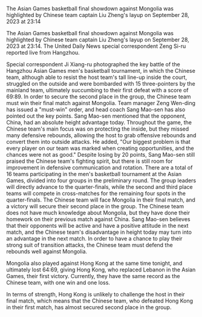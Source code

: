 # 
The Asian Games basketball final showdown against Mongolia was highlighted by Chinese team captain Liu Zheng's layup on September 28, 2023 at 23:14 
 
The Asian Games basketball final showdown against Mongolia was highlighted by Chinese team captain Liu Zheng's layup on September 28, 2023 at 23:14. The United Daily News special correspondent Zeng Si-ru reported live from Hangzhou.

Special correspondent Ji Xiang-ru photographed the key battle of the Hangzhou Asian Games men's basketball tournament, in which the Chinese team, although able to resist the host team's tall line-up inside the court, struggled on the outside and were bombarded with 15 three-pointers by the mainland team, ultimately succumbing to their first defeat with a score of 69:89. In order to secure the second place in the group, the Chinese team must win their final match against Mongolia. Team manager Zeng Wen-ding has issued a "must-win" order, and head coach Sang Mao-sen has also pointed out the key points. Sang Mao-sen mentioned that the opponent, China, had an absolute height advantage today. Throughout the game, the Chinese team's main focus was on protecting the inside, but they missed many defensive rebounds, allowing the host to grab offensive rebounds and convert them into outside attacks. He added, "Our biggest problem is that every player on our team was marked when creating opportunities, and the chances were not as good." Despite losing by 20 points, Sang Mao-sen still praised the Chinese team's fighting spirit, but there is still room for improvement in defensive communication and rotation. There are a total of 16 teams participating in the men's basketball tournament at the Asian Games, divided into four groups in the preliminary round. The group leaders will directly advance to the quarter-finals, while the second and third place teams will compete in cross-matches for the remaining four spots in the quarter-finals. The Chinese team will face Mongolia in their final match, and a victory will secure their second place in the group. The Chinese team does not have much knowledge about Mongolia, but they have done their homework on their previous match against China. Sang Mao-sen believes that their opponents will be active and have a positive attitude in the next match, and the Chinese team's disadvantage in height today may turn into an advantage in the next match. In order to have a chance to play their strong suit of transition attacks, the Chinese team must defend the rebounds well against Mongolia.

Mongolia also played against Hong Kong at the same time tonight, and ultimately lost 64:69, giving Hong Kong, who replaced Lebanon in the Asian Games, their first victory. Currently, they have the same record as the Chinese team, with one win and one loss.

In terms of strength, Hong Kong is unlikely to challenge the host in their final match, which means that the Chinese team, who defeated Hong Kong in their first match, has almost secured second place in the group.

